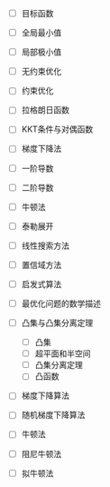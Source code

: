 - [ ] 目标函数
- [ ] 全局最小值
- [ ] 局部极小值
- [ ] 无约束优化
- [ ] 约束优化
- [ ] 拉格朗日函数
- [ ] KKT条件与对偶函数
- [ ] 梯度下降法
- [ ] 一阶导数
- [ ] 二阶导数
- [ ] 牛顿法
- [ ] 泰勒展开
- [ ] 线性搜索方法
- [ ] 置信域方法
- [ ] 启发式算法

- [ ] 最优化问题的数学描述
- [ ] 凸集与凸集分离定理
  - [ ] 凸集
  - [ ] 超平面和半空间
  - [ ] 凸集分离定理
  - [ ] 凸函数
- [ ] 梯度下降算法
- [ ] 随机梯度下降算法
- [ ] 牛顿法
- [ ] 阻尼牛顿法
- [ ] 拟牛顿法


